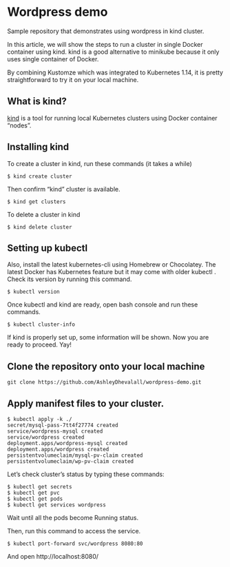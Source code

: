 # Wordpress demo

Sample repository that demonstrates using wordpress in kind cluster.  

In this article, we will show the steps to run a cluster in single Docker container using kind. kind is a good alternative to minikube because it only uses single container of Docker.

By combining Kustomze which was integrated to Kubernetes 1.14, it is pretty straightforward to try it on your local machine.

## What is kind?
[kind](https://kind.sigs.k8s.io/) is a tool for running local Kubernetes clusters using Docker container “nodes”.

## Installing kind
To create a cluster in kind, run these commands (it takes a while)
```
$ kind create cluster
```

Then confirm “kind” cluster is available.
```
$ kind get clusters
```

To delete a cluster in kind
```
$ kind delete cluster
```

## Setting up kubectl
Also, install the latest kubernetes-cli using Homebrew or Chocolatey.
The latest Docker has Kubernetes feature but it may come with older kubectl .
Check its version by running this command.
```
$ kubectl version
```
Once kubectl and kind are ready, open bash console and run these commands.

```
$ kubectl cluster-info
```

If kind is properly set up, some information will be shown.
Now you are ready to proceed. Yay!

## Clone the repository onto your local machine
```
git clone https://github.com/AshleyDhevalall/wordpress-demo.git
```

## Apply manifest files to your cluster.
```
$ kubectl apply -k ./
secret/mysql-pass-7tt4f27774 created
service/wordpress-mysql created
service/wordpress created
deployment.apps/wordpress-mysql created
deployment.apps/wordpress created
persistentvolumeclaim/mysql-pv-claim created
persistentvolumeclaim/wp-pv-claim created
```  

Let’s check cluster’s status by typing these commands:
```
$ kubectl get secrets
$ kubectl get pvc
$ kubectl get pods
$ kubectl get services wordpress
```
Wait until all the pods become Running status.

Then, run this command to access the service.
```
$ kubectl port-forward svc/wordpress 8080:80
```

And open http://localhost:8080/
